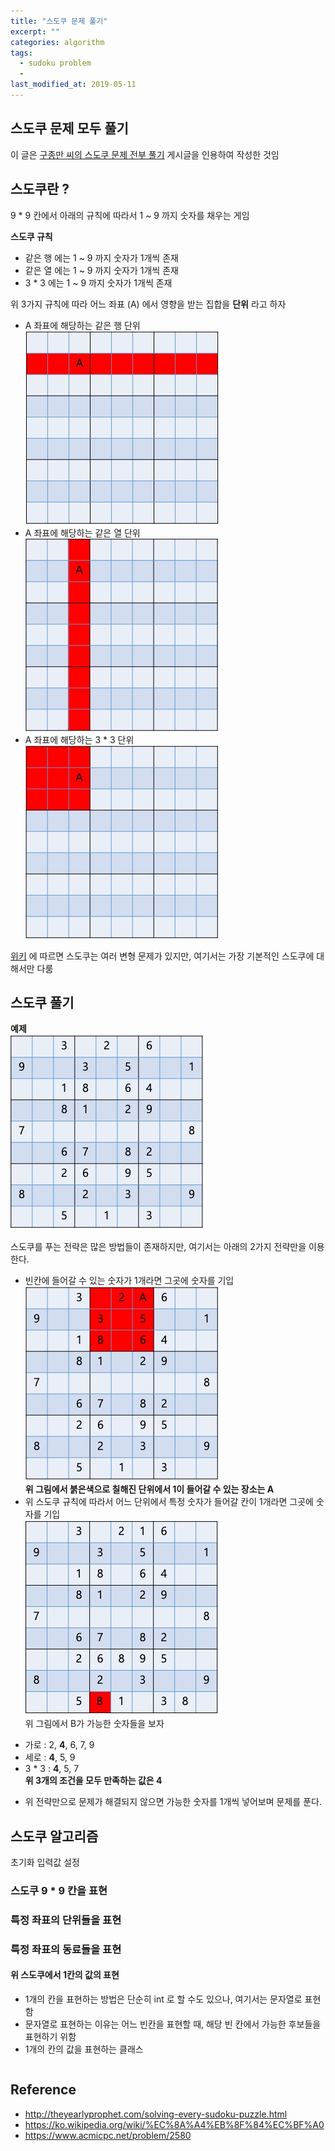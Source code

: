 ```yaml
---
title: "스도쿠 문제 풀기"
excerpt: ""
categories: algorithm
tags:
  - sudoku problem
  - 
last_modified_at: 2019-05-11
---
```


## 스도쿠 문제 모두 풀기
이 글은 [구종만 씨의 스도쿠 문제 전부 풀기](http://theyearlyprophet.com/solving-every-sudoku-puzzle.html) 게시글을 인용하여 작성한 것임  

## 스도쿠란 ?  
9 * 9 칸에서 아래의 규칙에 따라서 1 ~ 9 까지 숫자를 채우는 게임  

**스도쿠 규칙** 
- 같은 행 에는 1 ~ 9 까지 숫자가 1개씩 존재
- 같은 열 에는 1 ~ 9 까지 숫자가 1개씩 존재   
- 3 * 3 에는 1 ~ 9 까지 숫자가 1개씩 존재

위 3가지 규칙에 따라 어느 좌표 (A) 에서 영향을 받는 집합을 **단위** 라고 하자   
- A 좌표에 해당하는 같은 행 단위   
![No Image](/assets/images/posts/20190427/unit1.jpg)
- A 좌표에 해당하는 같은 열 단위   
![No Image](/assets/images/posts/20190427/unit2.jpg)
- A 좌표에 해당하는 3 * 3 단위   
![No Image](/assets/images/posts/20190427/unit3.jpg)


[위키](https://ko.wikipedia.org/wiki/%EC%8A%A4%EB%8F%84%EC%BF%A0) 에 따르면 스도쿠는 여러 변형 문제가 있지만, 여기서는 가장 기본적인 스도쿠에 대해서만 다룸 

## 스도쿠 풀기 
**예제**   
![No Image](/assets/images/posts/20190427/sudoku1.jpg)

스도쿠를 푸는 전략은 많은 방법들이 존재하지만, 여기서는 아래의 2가지 전략만을 이용한다.  
- 빈칸에 들어갈 수 있는 숫자가 1개라면 그곳에 숫자를 기입
![No Image](/assets/images/posts/20190427/sudoku2.jpg)   
**위 그림에서 붉은색으로 칠해진 단위에서 1이 들어갈 수 있는 장소는 A**  
- 위 스도쿠 규칙에 따라서 어느 단위에서 특정 숫자가 들어갈 칸이 1개라면 그곳에 숫자를 기입   
![No Image](/assets/images/posts/20190427/sudoku3.jpg)   
위 그림에서 B가 가능한 숫자들을 보자 
* 가로 : 2, **4**, 6, 7, 9
* 세로 : **4**, 5, 9
* 3 * 3 : **4**, 5, 7   
**위 3개의 조건을 모두 만족하는 값은 4**

- 위 전략만으로 문제가 해결되지 않으면 가능한 숫자를 1개씩 넣어보며 문제를 푼다.


## 스도쿠 알고리즘

초기화 
입력값 설정



### 스도쿠 9 * 9 칸을 표현 
### 특정 좌표의 단위들을 표현
### 특정 좌표의 동료들을 표현 

#### 위 스도쿠에서 1칸의 값의 표현 
- 1개의 칸을 표현하는 방법은 단순히 int 로 할 수도 있으나, 여기서는 문자열로 표현함
- 문자열로 표현하는 이유는 어느 빈칸을 표현할 때, 해당 빈 칸에서 가능한 후보들을 표현하기 위함
- 1개의 칸의 값을 표현하는 클래스
```java

```

###








## Reference
- <http://theyearlyprophet.com/solving-every-sudoku-puzzle.html>
- <https://ko.wikipedia.org/wiki/%EC%8A%A4%EB%8F%84%EC%BF%A0>
- <https://www.acmicpc.net/problem/2580>
